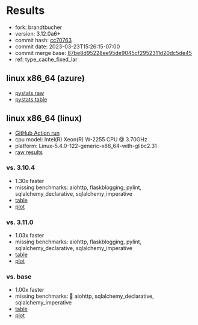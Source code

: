# Results

- fork: brandtbucher
- version: 3.12.0a6+
- commit hash: [cc70763](https://github.com/brandtbucher/cpython/commit/cc70763)
- commit date: 2023-03-23T15:26:15-07:00
- commit merge base: [87be8d95228ee95de9045cf2952311d20dc5de45](https://github.com/brandtbucher/cpython/commit/87be8d95228ee95de9045cf2952311d20dc5de45)
- ref: type_cache_fixed_lar

## linux x86_64 (azure)

- [pystats raw](bm-20230323-azure-x86_64-brandtbucher-type_cache_fixed_lar-3.12.0a6%2B-cc70763-pystats.json)
- [pystats table](bm-20230323-azure-x86_64-brandtbucher-type_cache_fixed_lar-3.12.0a6%2B-cc70763-pystats.md)

## linux x86_64 (linux)

- [GitHub Action run](https://github.com/faster-cpython/benchmarking/actions/runs/4505786862)
- cpu model: Intel(R) Xeon(R) W-2255 CPU @ 3.70GHz
- platform: Linux-5.4.0-122-generic-x86_64-with-glibc2.31
- [raw results](bm-20230323-linux-x86_64-brandtbucher-type_cache_fixed_lar-3.12.0a6%2B-cc70763.json)

### vs. 3.10.4

- 1.30x faster
- missing benchmarks: aiohttp, flaskblogging, pylint, sqlalchemy_declarative, sqlalchemy_imperative
- [table](bm-20230323-linux-x86_64-brandtbucher-type_cache_fixed_lar-3.12.0a6%2B-cc70763-vs-3.10.4.md)
- [plot](bm-20230323-linux-x86_64-brandtbucher-type_cache_fixed_lar-3.12.0a6%2B-cc70763-vs-3.10.4.png)

### vs. 3.11.0

- 1.03x faster
- missing benchmarks: aiohttp, flaskblogging, pylint, sqlalchemy_declarative, sqlalchemy_imperative
- [table](bm-20230323-linux-x86_64-brandtbucher-type_cache_fixed_lar-3.12.0a6%2B-cc70763-vs-3.11.0.md)
- [plot](bm-20230323-linux-x86_64-brandtbucher-type_cache_fixed_lar-3.12.0a6%2B-cc70763-vs-3.11.0.png)

### vs. base

- 1.00x faster
- missing benchmarks: 🔴 aiohttp, sqlalchemy_declarative, sqlalchemy_imperative
- [table](bm-20230323-linux-x86_64-brandtbucher-type_cache_fixed_lar-3.12.0a6%2B-cc70763-vs-base.md)
- [plot](bm-20230323-linux-x86_64-brandtbucher-type_cache_fixed_lar-3.12.0a6%2B-cc70763-vs-base.png)

